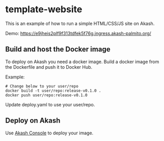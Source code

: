 # template-website

This is an example of how to run a simple HTML/CSS/JS site on Akash.

Demo: https://e9jheis2plf9f313tdfek5f76g.ingress.akash-palmito.org/

## Build and host the Docker image
To deploy on Akash you need a docker image. Build a docker image from the Dockerfile and push it to Docker Hub.

Example:
```
# Change below to your user/repo
docker build -t user/repo:release-v0.1.0 .
docker push user/repo:release-v0.1.0
```

Update deploy.yaml to use your user/repo.

## Deploy on Akash
Use [Akash Console](https://console.akash.network/) to deploy your image.
